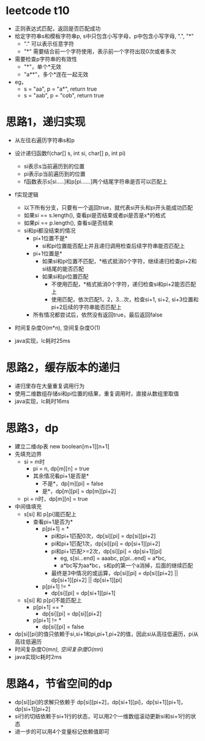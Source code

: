 # leetcode t10
- 正则表达式匹配，返回是否匹配成功
- 给定字符串s和模板字符串p, s中只包含小写字母，p中包含小写字母, ".", "*"
    - "." 可以表示任意字符
    - "\*" 需要结合前一个字符使用，表示前一个字符出现0次或者多次
- 需要检查p字符串的有效性
     - "\*"，单个\*无效
     - "a**"，多个\*连在一起无效
- eg， 
    - s = "aa", p = "a*", return true
    - s = "aab", p = "c*a*b", return true
        
# 思路1，递归实现
- 从左往右遍历字符串s和p
- 设计递归函数f(char[] s, int si, char[] p, int pi)
    - si表示s当前遍历到的位置
    - pi表示p当前遍历到的位置
    - f函数表示s[si.....]和p[pi......]两个结尾字符串是否可以匹配上
- f实现逻辑
    - 以下所有分支，只要有一个返回true，就代表si开头和pi开头能成功匹配
    - 如果si == s.length(), 查看pi是否结束或者pi是否是x*的格式
    - 如果pi == p.length(), 查看si是否结束
    - si和pi都没结束的情况
        - pi+1位置不是*
            - si和pi位置能否配上并且递归调用检查后续字符串能否匹配上
        - pi+1位置是*
            - 如果si和pi位置不匹配，*格式抵消0个字符，继续递归检查pi+2和si结尾的能否匹配
            - 如果si和pi位置匹配
                - 不使用匹配，*格式抵消0个字符，递归检查si和pi+2能否匹配上
                - 使用匹配，依次匹配1，2，3...次，检查si+1, si+2, si+3位置和pi+2后续的字符串能否匹配上
        - 所有情况都尝试后，依然没有返回true，最后返回false

- 时间复杂度O(m*n), 空间复杂度O(1)
- java实现，lc耗时25ms

# 思路2，缓存版本的递归
- 递归里存在大量重复调用行为
- 使用二维数组存储si和pi位置的结果，重复调用时，直接从数组里取值
- java实现，lc耗时16ms

# 思路3，dp
- 建立二维dp表 new boolean[m+1][n+1]
- 先填充边界
    - si = m时
        - pi = n, dp[m][n] = true
        - 其余情况看pi+1是否是\*
            - 不是\*，dp[m][pi] = false
            - 是\*，dp[m][pi] = dp[m][pi+2]
    - pi = n时，dp[m][n] = true
- 中间值填充
    - s[si] 和 p[pi]能匹配上
        - 查看pi+1是否为\*
            - p[pi+1] = \*
                - pi和pi+1匹配0次，dp[si][pi] = dp[si][pi+2]
                - pi和pi+1匹配1次，dp[si][pi] = dp[si+1][pi+2]
                - pi和pi+1匹配>=2次，dp[si][pi] = dp[si+1][pi]
                    - eg, s[si...end] = aaabc, p[pi...end] = a\*bc,
                    - a\*bc写为aa\*bc，s和p的第一个a消掉，后面的继续匹配
                - 最终是3中情况的或运算，dp[si][pi] = dp[si][pi+2] || dp[si+1][pi+2] || dp[si+1][pi]
            - p[pi+1] != \*
                - dp[si][pi] = dp[si+1][pi+1]
    - s[si] 和 p[pi]不能匹配上
        - p[pi+1] == \*
            - dp[si][pi] = dp[si][pi+2]
        - p[pi+1] != \*
            - dp[si][pi] = false
- dp[si][pi]的值只依赖于si,si+1和pi,pi+1,pi+2的值，因此si从高往低遍历，pi从高往低遍历
- 时间复杂度O(m*n), 空间复杂度O(m*n)
- java实现lc耗时2ms

# 思路4，节省空间的dp
- dp[si][pi]的求解只依赖于 dp[si][pi+2]，dp[si+1][pi]，dp[si+1][pi+1]，dp[si+1][pi+2]
- si行的切结依赖于si+1行的状态，可以用2个一维数组滚动更新si和si+1行的状态
- 进一步的可以用4个变量标记依赖值即可